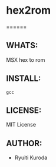 # hex2rom
======

WHATS:
------

  MSX hex to rom

INSTALL:
--------
    gcc

LICENSE:
--------

  MIT License

AUTHOR:
-------

  * Ryuiti Kuroda
